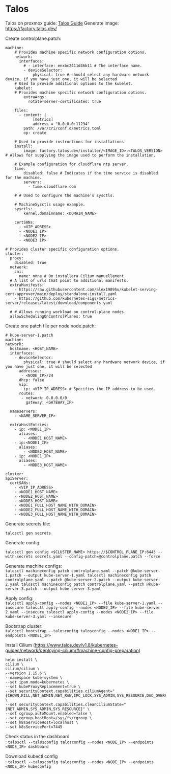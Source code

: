 # Talos
Talos on proxmox guide: [Talos Guide](https://www.talos.dev/v1.8/talos-guides/install/virtualized-platforms/proxmox/)
Generate image: https://factory.talos.dev/

Create controlplane.patch:

    machine:
        # Provides machine specific network configuration options.
        network: 
          interfaces:
            # - interface: enxbc2411d46b11 # The interface name.
            - deviceSelector:
                physical: true # should select any hardware network device, if you have just one, it will be selected
        # Used to provide additional options to the kubelet.
        kubelet:        
        # Provides machine specific network configuration options.
            extraArgs:
              rotate-server-certificates: true
        
        files:
          - content: |
                [metrics]
                address = "0.0.0.0:11234"        
            path: /var/cri/conf.d/metrics.toml
            op: create
    
        # Used to provide instructions for installations.
        install:
            image: factory.talos.dev/installer/<IMAGE_ID>:<TALOS_VERSION> # Allows for supplying the image used to perform the installation.
    
        # Example configuration for cloudflare ntp server.
        time:
            disabled: false # Indicates if the time service is disabled for the machine.
            servers:
              - time.cloudflare.com
    
        # # Used to configure the machine's sysctls.
    
        # MachineSysctls usage example.
        sysctls:
            kernel.domainname: <DOMAIN_NAME>
        
        certSANs:
          - <VIP_ADRESS>
          - <NODE1 IP>
          - <NODE2 IP>
          - <NODE3 IP>
    
    # Provides cluster specific configuration options.
    cluster:
      proxy:
        disabled: true
      network:
        cni:
          name: none # On installera Cilium manuellement
      # A list of urls that point to additional manifests.
      extraManifests:
        - https://raw.githubusercontent.com/alex1989hu/kubelet-serving-cert-approver/main/deploy/standalone-install.yaml
        - https://github.com/kubernetes-sigs/metrics-server/releases/latest/download/components.yaml
    
      # # Allows running workload on control-plane nodes.
      allowSchedulingOnControlPlanes: true

Create one patch file per node node<NR>.patch:

    # kube-server-1.patch
    machine:
    network:
      hostname: <HOST_NAME>
      interfaces:
        - deviceSelector:
            physical: true # should select any hardware network device, if you have just one, it will be selected
          addresses:
           - <NODE_IP>/24
          dhcp: false
          vip:
            ip: <VIP_IP_ADRESS> # Specifies the IP address to be used.
          routes:
           - network: 0.0.0.0/0
             gateway: <GATEWAY_IP>
      
      nameservers:
        - <NAME_SERVER_IP>
      
      extraHostEntries:
        - ip: <NODE1_IP>
          aliases:
            - <NODE1_HOST_NAME>
        - ip:<NODE1_IP>
          aliases:
            - <NODE2_HOST_NAME>
        - ip: <NODE1_IP>
          aliases:
            - <NODE3_HOST_NAME>
    
    cluster:
    apiServer:
      certSANs:
        - <VIP_IP_ADRESS>
        - <NODE1_HOST_NAME>
        - <NODE2_HOST_NAME>
        - <NODE3_HOST_NAME>
        - <NODE1_FULL_HOST_NAME_WITH_DOMAIN>
        - <NODE2_FULL_HOST_NAME_WITH_DOMAIN>
        - <NODE3_FULL_HOST_NAME_WITH_DOMAIN>

Generate secrets file:<br>

`talosctl gen secrets`

Generate config:<br>

`talosctl gen config <$CLUSTER_NAME> https://$CONTROL_PLANE_IP:6443 --with-secrets secrets.yaml --config-patch=@controlplane.patch --force`

Generate machine configs:<br>
`
talosctl machineconfig patch controlplane.yaml --patch @kube-server-1.patch --output kube-server-1.yaml
talosctl machineconfig patch controlplane.yaml --patch @kube-server-2.patch --output kube-server-2.yaml
talosctl machineconfig patch controlplane.yaml --patch @kube-server-3.patch --output kube-server-3.yaml
`

Apply config:<br>
`
talosctl apply-config --nodes <NODE1_IP> --file kube-server-1.yaml --insecure
talosctl apply-config --nodes <NODE2_IP> --file kube-server-2.yaml --insecure
talosctl apply-config --nodes <NODE2_IP> --file kube-server-3.yaml --insecure
`

Bootstrap cluster:<br>
`talosctl bootstrap --talosconfig talosconfig --nodes <NODE1_IP> --endpoints <NODE1_IP>`

Install Cilium (https://www.talos.dev/v1.8/kubernetes-guides/network/deploying-cilium/#machine-config-preparation)<br>

    helm install \
    cilium \
    cilium/cilium \
    --version 1.15.6 \
    --namespace kube-system \
    --set ipam.mode=kubernetes \
    --set kubeProxyReplacement=true \
    --set securityContext.capabilities.ciliumAgent="{CHOWN,KILL,NET_ADMIN,NET_RAW,IPC_LOCK,SYS_ADMIN,SYS_RESOURCE,DAC_OVERRIDE,FOWNER,SETGID,SETUID}" \
    --set securityContext.capabilities.cleanCiliumState="{NET_ADMIN,SYS_ADMIN,SYS_RESOURCE}" \
    --set cgroup.autoMount.enabled=false \
    --set cgroup.hostRoot=/sys/fs/cgroup \
    --set k8sServiceHost=localhost \
    --set k8sServicePort=7445

Check status in the dashboard<br>:
`talosctl --talosconfig talosconfig --nodes <NODE_IP> --endpoints <NODE_IP> dashboard`

Download kubectl config<br>:
`talosctl --talosconfig talosconfig --nodes <NODE_IP> --endpoints <NODE_IP> kubeconfig`



